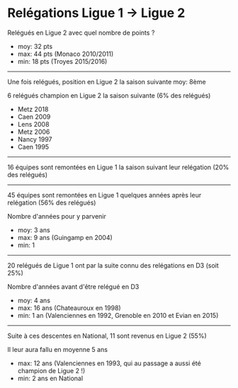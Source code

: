 # Relégations Ligue 1 -> Ligue 2

Relégués en Ligue 2 avec quel nombre de points ?
- moy: 32 pts
- max: 44 pts (Monaco 2010/2011)
- min: 18 pts (Troyes 2015/2016)

---

Une fois relégués, position en Ligue 2 la saison suivante
moy: 8ème

6 relégués champion en Ligue 2 la saison suivante (6% des relégués)
- Metz 2018
- Caen 2009
- Lens 2008
- Metz 2006
- Nancy 1997
- Caen 1995

---

16 équipes sont remontées en Ligue 1 la saison suivant leur relégation (20% des relégués)

---

45 équipes sont remontées en Ligue 1 quelques années après leur relégation (56% des relégués)

Nombre d'années pour y parvenir
- moy: 3 ans
- max: 9 ans (Guingamp en 2004)
- min: 1

---

20 relégués de Ligue 1 ont par la suite connu des relégations en D3 (soit 25%)

Nombre d'années avant d'être relégué en D3
- moy: 4 ans
- max: 16 ans (Chateauroux en 1998)
- min: 1 an  (Valenciennes en 1992, Grenoble en 2010 et Evian en 2015)

---

Suite à ces descentes en National, 11 sont revenus en Ligue 2 (55%)

Il leur aura fallu en moyenne 5 ans
- max: 12 ans (Valenciennes en 1993, qui au passage a aussi été champion de Ligue 2 !)
- min: 2 ans en National
